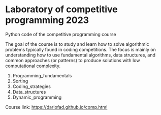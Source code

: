 # Laboratory of competitive programming 2023
Python code of the competitive programming course

The goal of the course is to study and learn how to solve algorithmic problems typically found in coding competitions. The focus is mainly on understanding how to use fundamental algorithms, data structures, and common approaches (or patterns) to produce solutions with low computational complexity.

1. Programming_fundamentals
2. Sorting
3. Coding_strategies
4. Data_structures
5. Dynamic_programming

Course link:
https://dariofad.github.io/comp.html
